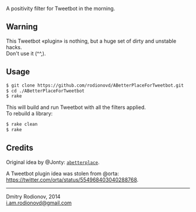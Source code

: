 A positivity filter for Tweetbot in the morning.

## Warning

This Tweetbot «plugin» is nothing, but a huge set of dirty and unstable hacks.  
Don't use it (^^,).

## Usage  
   
```bash
$ git clone https://github.com/rodionovd/ABetterPlaceForTweetbot.git
$ cd ./ABetterPlaceForTweetbot
$ rake
```
  
This will build and run Tweetbot with all the filters applied.  
To rebuild a library:  
  
```bash
$ rake clean
$ rake
```

## Credits  

Original idea by @Jonty: [`abetterplace`](https://github.com/Jonty/abetterplace).  

A Tweetbot plugin idea was stolen from @orta: https://twitter.com/orta/status/554968403040288768.  

-----  


Dmitry Rodionov, 2014  
i.am.rodionovd@gmail.com
